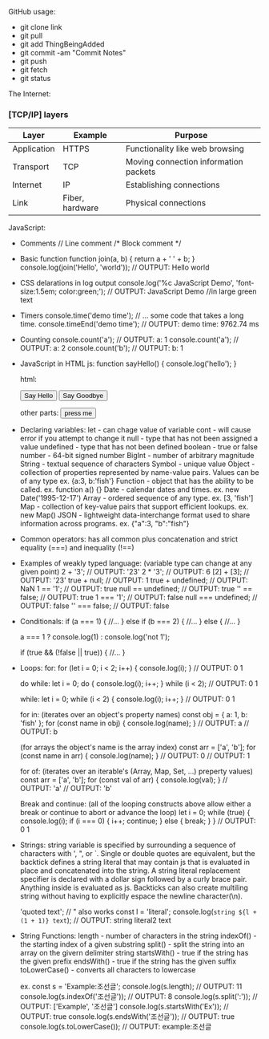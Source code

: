 GitHub usage:
- git clone link
- git pull
- git add ThingBeingAdded
- git commit -am "Commit Notes"
- git push
- git fetch
- git status
  
The Internet:
### [TCP/IP] layers

| Layer       | Example         | Purpose                               |
| ----------- | --------------- | ------------------------------------- |
| Application | HTTPS           | Functionality like web browsing       |
| Transport   | TCP             | Moving connection information packets |
| Internet    | IP              | Establishing connections              |
| Link        | Fiber, hardware | Physical connections                  |

JavaScript:
- Comments
// Line comment
/*
Block comment
*/

- Basic function
  function join(a, b) {
    return a + ' ' + b;
  }
  console.log(join('Hello', 'world'));
  // OUTPUT: Hello world

-   CSS delarations in log output
  console.log('%c JavaScript Demo', 'font-size:1.5em; color:green;');
  // OUTPUT: JavaScript Demo //in large green text

- Timers
  console.time('demo time');
  // ... some code that takes a long time.
  console.timeEnd('demo time');
  // OUTPUT: demo time: 9762.74 ms

- Counting
  console.count('a');
  // OUTPUT: a: 1
  console.count('a');
  // OUTPUT: a: 2
  console.count('b');
  // OUTPUT: b: 1

- JavaScript in HTML
  js:
  function sayHello() {
    console.log('hello');
  }

  html:
  <head>
  <script src="javascript.js"></script>
  </head>
  <body>
    <button onclick="sayHello()">Say Hello</button>
    <button onclick="sayGoodbye()">Say Goodbye</button>
    <script>
      function sayGoodbye() {
        alert('Goodbye');
      }
    </script>
  </body>

  other parts:
  <button onclick="let i=1;i++;console.log(i)">press me</button>
  <!-- OUTPUT: 2 -->

- Declaring variables:
  let - can chage value of variable
  cont - will cause error if you attempt to change it
  null - type that has not been assigned a value
  undefined - type that has not been defined
  boolean - true or false
  number - 64-bit signed number
  BigInt - number of arbitrary magnitude
  String - textual sequence of characters
  Symbol - unique value
  Object - collection of properties represented by name-value pairs. Values can be of any type ex. {a:3, b:'fish'}
  Function - object that has the ability to be called. ex. function a() {}
  Date - calendar dates and times. ex. new Date('1995-12-17')
  Array - ordered sequence of any type. ex. [3, 'fish']
  Map - collection of key-value pairs that support efficient lookups. ex. new Map()
  JSON - lightweight data-interchange format used to share information across programs. ex. {"a":3, "b":"fish"}

- Common operators:
  has all common plus concatenation and strict equality (===) and inequality (!==)

- Examples of weakly typed language: (variable type can change at any given point)
  2 + '3';
  // OUTPUT: '23'
  2 * '3';
  // OUTPUT: 6
  [2] + [3];
  // OUTPUT: '23'
  true + null;
  // OUTPUT: 1
  true + undefined;
  // OUTPUT: NaN
  1 == '1';
  // OUTPUT: true
  null == undefined;
  // OUTPUT: true
  '' == false;
  // OUTPUT: true
  1 === '1';
  // OUTPUT: false
  null === undefined;
  // OUTPUT: false
  '' === false;
  // OUTPUT: false

- Conditionals:
  if (a === 1) {
    //...
  } else if (b === 2) {
    //...
  } else {
    //...
  }

  a === 1 ? console.log(1) : console.log('not 1');

  if (true && (!false || true)) {
    //...
  }

- Loops:
  for:
  for (let i = 0; i < 2; i++) {
    console.log(i);
  }
  // OUTPUT: 0 1

  do while:
  let i = 0;
  do {
    console.log(i);
    i++;
  } while (i < 2);
  // OUTPUT: 0 1

  while:
  let i = 0;
  while (i < 2) {
    console.log(i);
    i++; 
  }
  // OUTPUT: 0 1

  for in: (iterates over an object's property names)
  const obj = { a: 1, b: 'fish' };
  for (const name in obj) {
    console.log(name);
  }
  // OUTPUT: a
  // OUTPUT: b

  (for arrays the object's name is the array index)
  const arr = ['a', 'b'];
  for (const name in arr) {
    console.log(name);
  }
  // OUTPUT: 0
  // OUTPUT: 1

  for of: (iterates over an iterable's (Array, Map, Set, ...) preperty values)
  const arr = ['a', 'b'];
  for (const val of arr) {
    console.log(val);
  }
  // OUTPUT: 'a'
  // OUTPUT: 'b'

  Break and continue: (all of the looping constructs above allow either a break or continue to abort or advance the loop)
  let i = 0;
  while (true) {
    console.log(i);
    if (i === 0) {
      i++;
      continue;
    } else {
      break;
    }
  }
  // OUTPUT: 0 1

- Strings:
  string variable is specified by surrounding a sequence of characters with ', ", or `. Single or double quotes are equivalent, but the backtick defines a string literal that may contain js that is evaluated in place and concatenated into the string. A string literal replacement specifier is declared with a dollar sign followed by a curly brace pair. Anything inside is evaluated as js. Backticks can also create multiling string without having to explicitly espace the newline character(\n).
  
  'quoted text'; // " also works
  const l = 'literal';
  console.log(`string ${l + (1 + 1)} text`);
  // OUTPUT: string literal2 text

- String Functions:
  length - number of characters in the string
  indexOf() - the starting index of a given substring
  split() - split the string into an array on the givern delimiter string
  startsWith() - true if the string has the given prefix
  endsWith() - true if the string has the given suffix
  toLowerCase() - converts all characters to lowercase

  ex.
  const s = 'Example:조선글';
  console.log(s.length);
  // OUTPUT: 11
  console.log(s.indexOf('조선글'));
  // OUTPUT: 8
  console.log(s.split(':'));
  // OUTPUT: ['Example', '조선글']
  console.log(s.startsWith('Ex'));
  // OUTPUT: true
  console.log(s.endsWith('조선글'));
  // OUTPUT: true
  console.log(s.toLowerCase());
  // OUTPUT: example:조선글
  
